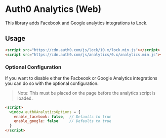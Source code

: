 # Auth0 Analytics (Web)
This library adds Facebook and Google analytics integrations to Lock. 


## Usage

```html
<script src="https://cdn.auth0.com/js/lock/10.x/lock.min.js"></script>
<script src="https://cdn.auth0.com/js/analytics/0.x/analytics.min.js"></script>
```

### Optional Configuration

If you want to disable either the Facbeook or Google Analytics integrations you can do so with the optional configuration. 

> Note: This must be placed on the page before the analytics script is loaded.

```html
<script>
  window.auth0AnalyticsOptions = {
    enable_facebook: false,  // Defaults to true
    enable_google: false     // Defaults to true
  }
</script>
```